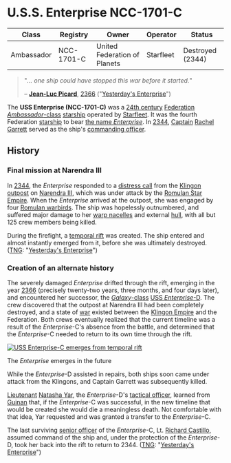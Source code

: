 # U.S.S. Enterprise NCC-1701-C

| Class | Registry | Owner | Operator | Status |
| ----- | -------- | ----- | -------- | ------ |
| Ambassador |NCC-1701-C|United Federation of Planets|Starfleet|Destroyed (2344)|

> "*… one ship could have stopped this war before it started.*"
> 
>  – **[Jean-Luc Picard](https://memory-alpha.fandom.com/wiki/Jean-Luc_Picard)**, [2366](https://memory-alpha.fandom.com/wiki/2366) ("[Yesterday's Enterprise](https://memory-alpha.fandom.com/wiki/Yesterday's_Enterprise_(episode))")

The **USS Enterprise (NCC-1701-C)** was a [24th century](https://memory-alpha.fandom.com/wiki/24th_century) [Federation](https://memory-alpha.fandom.com/wiki/Federation) [*Ambassador*-class](https://memory-alpha.fandom.com/wiki/Ambassador_class) [starship](https://memory-alpha.fandom.com/wiki/Starship) operated by [Starfleet](https://memory-alpha.fandom.com/wiki/Starfleet). It was the fourth Federation [starship](https://memory-alpha.fandom.com/wiki/Starship) to bear [the name *Enterprise*](https://memory-alpha.fandom.com/wiki/Enterprise_history). In [2344](https://memory-alpha.fandom.com/wiki/2344), [Captain](https://memory-alpha.fandom.com/wiki/Captain) [Rachel Garrett](https://memory-alpha.fandom.com/wiki/Rachel_Garrett) served as the ship's [commanding officer](https://memory-alpha.fandom.com/wiki/Commanding_officer).

## History

### Final mission at Narendra III

In [2344](https://memory-alpha.fandom.com/wiki/2344), the *Enterprise* responded to a [distress call](https://memory-alpha.fandom.com/wiki/Distress_call) from the [Klingon](https://memory-alpha.fandom.com/wiki/Klingon) [outpost](https://memory-alpha.fandom.com/wiki/Outpost) on [Narendra III](https://memory-alpha.fandom.com/wiki/Narendra_III), which was under attack by the [Romulan Star Empire](https://memory-alpha.fandom.com/wiki/Romulan_Star_Empire). When the *Enterprise* arrived at the outpost, she was engaged by four [Romulan warbirds](https://memory-alpha.fandom.com/wiki/Romulan_warbird_(2340s)). The ship was hopelessly outnumbered, and suffered major damage to her [warp nacelles](https://memory-alpha.fandom.com/wiki/Warp_nacelle) and external [hull](https://memory-alpha.fandom.com/wiki/Hull), with all but 125 crew members being killed.

During the firefight, a [temporal rift](https://memory-alpha.fandom.com/wiki/Temporal_rift) was created. The ship entered and almost instantly emerged from it, before she was ultimately destroyed. ([TNG](https://memory-alpha.fandom.com/wiki/Star_Trek:_The_Next_Generation): "[Yesterday's Enterprise](https://memory-alpha.fandom.com/wiki/Yesterday's_Enterprise_(episode))")

### Creation of an alternate history

The severely damaged *Enterprise* drifted through the rift, emerging in the year [2366](https://memory-alpha.fandom.com/wiki/2366) (precisely twenty-two years, three months, and four days later), and encountered her successor, the [*Galaxy*-class](https://memory-alpha.fandom.com/wiki/Galaxy_class) [USS *Enterprise*-D](https://memory-alpha.fandom.com/wiki/USS_Enterprise_(NCC-1701-D)). The crew discovered that the outpost at Narendra III had been completely destroyed, and a state of [war](https://memory-alpha.fandom.com/wiki/Federation-Klingon_War_(alternate_timeline)) existed between the [Klingon Empire](https://memory-alpha.fandom.com/wiki/Klingon_Empire) and the Federation. Both crews eventually realized that the current timeline was a result of the *Enterprise*-C's absence from the battle, and determined that the *Enterprise*-C needed to return to its own time through the rift.

[![USS Enterprise-C emerges from temporal rift](https://static.wikia.nocookie.net/memoryalpha/images/e/e1/USS_Enterprise-C_emerges_from_temporal_rift.jpg/revision/latest/scale-to-width-down/180?cb=20161205221638&path-prefix=en)](https://static.wikia.nocookie.net/memoryalpha/images/e/e1/USS_Enterprise-C_emerges_from_temporal_rift.jpg/revision/latest?cb=20161205221638&path-prefix=en)

The *Enterprise* emerges in the future

While the *Enterprise*-D assisted in repairs, both ships soon came under attack from the Klingons, and Captain Garrett was subsequently killed.

[Lieutenant](https://memory-alpha.fandom.com/wiki/Lieutenant) [Natasha Yar](https://memory-alpha.fandom.com/wiki/Natasha_Yar), the *Enterprise*-D's [tactical officer](https://memory-alpha.fandom.com/wiki/Tactical_officer), learned from [Guinan](https://memory-alpha.fandom.com/wiki/Guinan) that, if the *Enterprise*-C was successful, in the new timeline that would be created she would die a meaningless death. Not comfortable with that idea, Yar requested and was granted a transfer to the *Enterprise*-C.

The last surviving [senior officer](https://memory-alpha.fandom.com/wiki/Senior_officer) of the *Enterprise*-C, Lt. [Richard Castillo](https://memory-alpha.fandom.com/wiki/Richard_Castillo), assumed command of the ship and, under the protection of the *Enterprise*-D, took her back into the rift to return to 2344. ([TNG](https://memory-alpha.fandom.com/wiki/Star_Trek:_The_Next_Generation): "[Yesterday's Enterprise](https://memory-alpha.fandom.com/wiki/Yesterday's_Enterprise_(episode))")